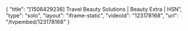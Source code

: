 {
    "title": "[1508429236] Travel Beauty Solutions | Beauty Extra | HSN",
    "type": "solo",
    "layout": "iframe-static",
    "videoId": "123178168",
    "url": "\/tvpembed\/123178168"
}